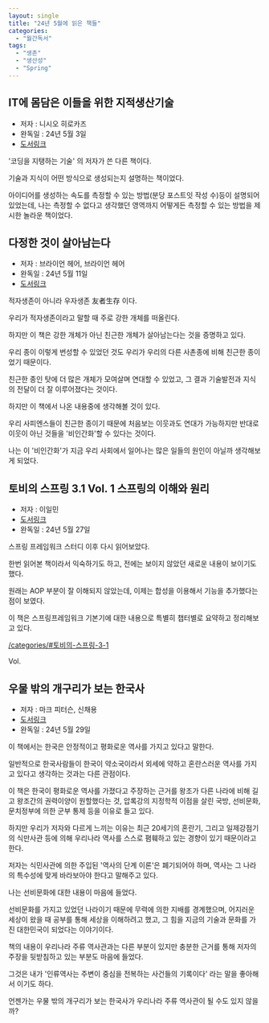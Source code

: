 ```yaml
---
layout: single
title: "24년 5월에 읽은 책들"
categories:
  - "월간독서"
tags:
  - "생존"
  - "생산성"
  - "Spring"
---
```


## IT에 몸담은 이들을 위한 지적생산기술

- 저자 : 니시오 히로카즈 
- 완독일 : 24년 5월 3일
- [도서링크](http://www.yes24.com/Product/Goods/79652283)

'코딩을 지탱하는 기술' 의 저자가 쓴 다른 책이다.

기술과 지식이 어떤 방식으로 생성되는지 설명하는 책이었다.

아이디어를 생성하는 속도를 측정할 수 있는 방법(분당 포스트잇 작성 수)등이 설명되어 있었는데, 나는 측정할 수 없다고 생각했던 영역까지 어떻게든 측정할 수 있는 방법을 제시한 놀라운 책이었다.

## 다정한 것이 살아남는다

- 저자 : 브라이언 헤어, 브라이언 헤어
- 완독일 : 24년 5월 11일
- [도서링크](http://www.yes24.com/Product/Goods/102836095)

적자생존이 아니라 우자생존 友者生存 이다.

우리가 적자생존이라고 말할 때 주로 강한 개체를 떠올린다.

하지만 이 책은 강한 개체가 아닌 친근한 개체가 살아남는다는 것을 증명하고 있다.

우리 종이 이렇게 번성할 수 있었던 것도 우리가 우리의 다른 사촌종에 비해 친근한 종이었기 때문이다.

친근한 종인 탓에 더 많은 개체가 모여살며 연대할 수 있었고, 그 결과 기술발전과 지식의 전달이 더 잘 이루어졌다는 것이다.

하지만 이 책에서 나온 내용중에 생각해볼 것이 있다.

우리 사피엔스들이 친근한 종이기 때문에 처음보는 이웃과도 연대가 가능하지만 반대로 이웃이 아닌 것들을 '비인간화'할 수 있다는 것이다.

나는 이 '비인간화'가 지금 우리 사회에서 일어나는 많은 일들의 원인이 아닐까 생각해보게 되었다.

## 토비의 스프링 3.1 Vol. 1 스프링의 이해와 원리

- 저자 : 이일민
- [도서링크](https://www.yes24.com/Product/Goods/7516721)
- 완독일 : 24년 5월 27일

스프링 프레임워크 스터디 이후 다시 읽어보았다.

한번 읽어본 책이라서 익숙하기도 하고, 전에는 보이지 않았던 새로운 내용이 보이기도 했다.

원래는 AOP 부분이 잘 이해되지 않았는데, 이제는 합성을 이용해서 기능을 추가했다는 점이 보였다.

이 책은 스프링프레임워크 기본기에 대한 내용으로 특별히 챕터별로 요약하고 정리해보고 있다. 

[/categories/#토비의-스프링-3-1](/categories/#%ED%86%A0%EB%B9%84%EC%9D%98-%EC%8A%A4%ED%94%84%EB%A7%81-3-1)

Vol.

## 우물 밖의 개구리가 보는 한국사

- 저자 : 마크 피터슨, 신채용
- [도서링크](https://www.yes24.com/Product/Goods/115008608)
- 완독일 : 24년 5월 29일

이 책에서는 한국은 안정적이고 평화로운 역사를 가지고 있다고 말한다.

일반적으로 한국사람들이 한국이 약소국이라서 외세에 약하고 혼란스러운 역사를 가지고 있다고 생각하는 것과는 다른 관점이다.

이 책은 한국이 평화로운 역사를 가졌다고 주장하는 근거를 왕조가 다른 나라에 비해 길고 왕조간의 권력이양이 원할했다는 것, 압록강의 지정학적 이점을 살린 국방, 선비문화, 문치정부에 의한 군부 통제 등을 이유로 들고 있다.

하지만 우리가 저자와 다르게 느끼는 이유는 최근 20세기의 혼란기, 그리고 일제강점기의 식만사관 등에 의해 우리나라 역사를 스스로 폄훼하고 있는 경향이 있기 때문이라고 한다.

저자는 식민사관에 의한 주입된 '역사의 단계 이론'은 폐기되어야 하며, 역사는 그 나라의 특수성에 맞게 바라보아야 한다고 말해주고 있다.

나는 선비문화에 대한 내용이 마음에 들었다.

선비문화를 가지고 있었던 나라이기 때문에 무력에 의한 지배를 경계했으며, 어지러운 세상이 왔을 때 공부를 통해 세상을 이해하려고 했고, 그 힘을 지금의 기술과 문화를 가진 대한민국이 되었다는 이야기이다.

책의 내용이 우리나라 주류 역사관과는 다른 부분이 있지만 충분한 근거를 통해 저자의 주장을 뒷받침하고 있는 부분도 마음에 들었다.

그것은 내가 '인류역사는 주변이 중심을 전복하는 사건들의 기록이다' 라는 말을 좋아해서 이기도 하다.

언젠가는 우물 밖의 개구리가 보는 한국사가 우리나라 주류 역사관이 될 수도 있지 않을까?
